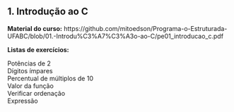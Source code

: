<h2>1. Introdução ao C</h2>

<p><b>Material do curso:</b>
https://github.com/mitoedson/Programa-o-Estruturada-UFABC/blob/01.-Introdu%C3%A7%C3%A3o-ao-C/pe01_introducao_c.pdf

<p><b>Listas de exercícios: </b>
<p>
Potências de 2<br>
Dígitos ímpares<br>
Percentual de múltiplos de 10<br>
Valor da função<br>
Verificar ordenação<br>
Expressão<br>

